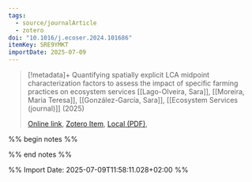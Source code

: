 ```yaml
---
tags:
  - source/journalArticle
  - zotero
doi: "10.1016/j.ecoser.2024.101686"
itemKey: SRE9YMKT
importDate: 2025-07-09
---
```

>[!metadata]+
> Quantifying spatially explicit LCA midpoint characterization factors to assess the impact of specific farming practices on ecosystem services
> [[Lago-Olveira, Sara]], [[Moreira, Maria Teresa]], [[González-García, Sara]], 
> [[Ecosystem Services (journal)]] (2025)
> 
> [Online link](https://linkinghub.elsevier.com/retrieve/pii/S2212041624000937), [Zotero Item](zotero://select/library/items/SRE9YMKT), [Local (PDF)](file://C:/Users/aburg/Documents/references/zotero/storage/GDLBG5PX/Lago-Olveira2025_Quantifyingspatiallya.pdf), 

%% begin notes %%

%% end notes %%

%% Import Date: 2025-07-09T11:58:11.028+02:00 %%
